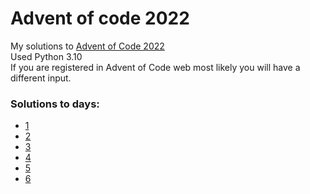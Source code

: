 # Advent of code 2022
My solutions to [Advent of Code 2022](https://adventofcode.com/2022)  
Used Python 3.10  
If you are registered in Advent of Code web most likely you will have a different input.  

### Solutions to days:
- [1](https://adventofcode.com/2022/day/1)
- [2](https://adventofcode.com/2022/day/2)
- [3](https://adventofcode.com/2022/day/3)
- [4](https://adventofcode.com/2022/day/4)
- [5](https://adventofcode.com/2022/day/5)
- [6](https://adventofcode.com/2022/day/6)